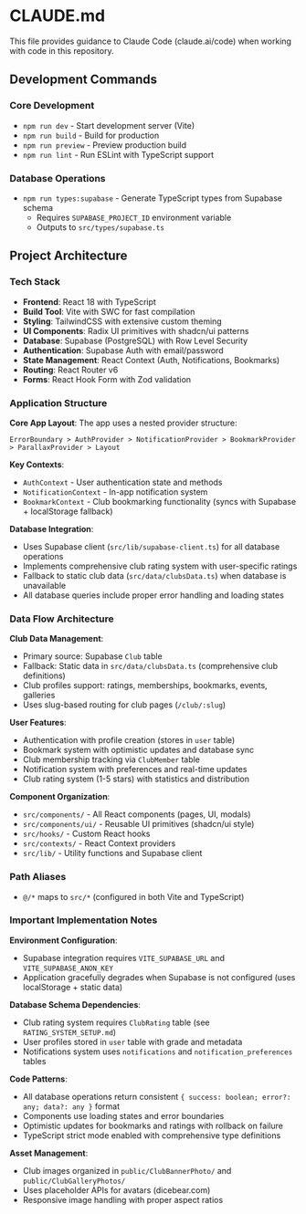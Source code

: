 # CLAUDE.md

This file provides guidance to Claude Code (claude.ai/code) when working with code in this repository.

## Development Commands

### Core Development
- `npm run dev` - Start development server (Vite)
- `npm run build` - Build for production
- `npm run preview` - Preview production build
- `npm run lint` - Run ESLint with TypeScript support

### Database Operations
- `npm run types:supabase` - Generate TypeScript types from Supabase schema
  - Requires `SUPABASE_PROJECT_ID` environment variable
  - Outputs to `src/types/supabase.ts`

## Project Architecture

### Tech Stack
- **Frontend**: React 18 with TypeScript
- **Build Tool**: Vite with SWC for fast compilation
- **Styling**: TailwindCSS with extensive custom theming
- **UI Components**: Radix UI primitives with shadcn/ui patterns
- **Database**: Supabase (PostgreSQL) with Row Level Security
- **Authentication**: Supabase Auth with email/password
- **State Management**: React Context (Auth, Notifications, Bookmarks)
- **Routing**: React Router v6
- **Forms**: React Hook Form with Zod validation

### Application Structure

**Core App Layout**: The app uses a nested provider structure:
```
ErrorBoundary > AuthProvider > NotificationProvider > BookmarkProvider > ParallaxProvider > Layout
```

**Key Contexts**:
- `AuthContext` - User authentication state and methods
- `NotificationContext` - In-app notification system
- `BookmarkContext` - Club bookmarking functionality (syncs with Supabase + localStorage fallback)

**Database Integration**: 
- Uses Supabase client (`src/lib/supabase-client.ts`) for all database operations
- Implements comprehensive club rating system with user-specific ratings
- Fallback to static club data (`src/data/clubsData.ts`) when database is unavailable
- All database queries include proper error handling and loading states

### Data Flow Architecture

**Club Data Management**:
- Primary source: Supabase `Club` table
- Fallback: Static data in `src/data/clubsData.ts` (comprehensive club definitions)
- Club profiles support: ratings, memberships, bookmarks, events, galleries
- Uses slug-based routing for club pages (`/club/:slug`)

**User Features**:
- Authentication with profile creation (stores in `user` table)
- Bookmark system with optimistic updates and database sync
- Club membership tracking via `ClubMember` table
- Notification system with preferences and real-time updates
- Club rating system (1-5 stars) with statistics and distribution

**Component Organization**:
- `src/components/` - All React components (pages, UI, modals)
- `src/components/ui/` - Reusable UI primitives (shadcn/ui style)
- `src/hooks/` - Custom React hooks
- `src/contexts/` - React Context providers
- `src/lib/` - Utility functions and Supabase client

### Path Aliases
- `@/*` maps to `src/*` (configured in both Vite and TypeScript)

### Important Implementation Notes

**Environment Configuration**:
- Supabase integration requires `VITE_SUPABASE_URL` and `VITE_SUPABASE_ANON_KEY`
- Application gracefully degrades when Supabase is not configured (uses localStorage + static data)

**Database Schema Dependencies**:
- Club rating system requires `ClubRating` table (see `RATING_SYSTEM_SETUP.md`)
- User profiles stored in `user` table with grade and metadata
- Notifications system uses `notifications` and `notification_preferences` tables

**Code Patterns**:
- All database operations return consistent `{ success: boolean; error?: any; data?: any }` format
- Components use loading states and error boundaries
- Optimistic updates for bookmarks and ratings with rollback on failure
- TypeScript strict mode enabled with comprehensive type definitions

**Asset Management**:
- Club images organized in `public/ClubBannerPhoto/` and `public/ClubGalleryPhotos/`
- Uses placeholder APIs for avatars (dicebear.com)
- Responsive image handling with proper aspect ratios
